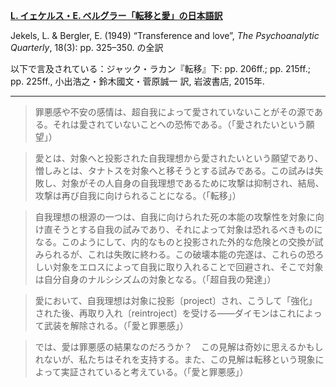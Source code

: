 **[L. イェケルス・E. ベルグラー「転移と愛」の日本語訳](https://github.com/kyonenya/transference-and-love/blob/main/転移と愛.md)**

Jekels, L. & Bergler, E. (1949) “Transference and love”, _The Psychoanalytic Quarterly_, 18(3): pp. 325–350. の全訳

以下で言及されている：ジャック・ラカン『転移』下: pp. 206ff.; pp. 215ff.; pp. 225ff., 小出浩之・鈴木國文・菅原誠一 訳, 岩波書店, 2015年.

----

> 罪悪感や不安の感情は、超自我によって愛されていないことがその源である。それは愛されていないことへの恐怖である。（「愛されたいという願望」）

> 愛とは、対象へと投影された自我理想から愛されたいという願望であり、憎しみとは、タナトスを対象へと移そうとする試みである。この試みは失敗し、対象がその人自身の自我理想であるために攻撃は抑制され、結局、攻撃は再び自我に向けられることになる。（「転移」）

> 自我理想の根源の一つは、自我に向けられた死の本能の攻撃性を対象に向け直そうとする自我の試みであり、それによって対象は恐れるべきものになる。このようにして、内的なものと投影された外的な危険との交換が試みられるが、これは失敗に終わる。この破壊本能の完遂は、これらの恐ろしい対象をエロスによって自我に取り入れることで回避され、そこで対象は自分自身のナルシシズムの対象となる。（「超自我の発達」）

> 愛において、自我理想は対象に投影〔project〕され、こうして「強化」された後、再取り入れ〔reintroject〕を受ける——ダイモンはこれによって武装を解除される。（「愛と罪悪感」）

> では、愛は罪悪感の結果なのだろうか？　この見解は奇妙に思えるかもしれないが、私たちはそれを支持する。また、この見解は転移という現象によって実証されていると考えている。（「愛と罪悪感」）
